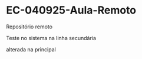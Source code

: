 # EC-040925-Aula-Remoto
Repositório remoto


Teste no sistema na linha secundária

alterada na principal
